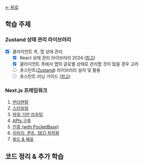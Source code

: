 [← 뒤로](../README.md)

## 학습 주제

### Zustand 상태 관리 라이브러리

- [x] 클라이언트 측, 앱 상태 관리
  - [x] React 상태 관리 라이브러리 2024 ([참고](https://www.robinwieruch.de/react-libraries/#react-state-management))
  - [x] 클라이언트 측에서 앱의 글로벌 상태로 관리할 것이 많을 경우 고려
  - [ ] 츄스탄트([Zustand](https://docs.pmnd.rs/zustand)) 라이브러리 설치 및 활용
  - [ ] 츄스탄트 러닝 가이드 ([참고](https://euid.notion.site/Zustand-d96fe2ebb5a248c9a4e5d64a17db352f?pvs=4))

### Next.js 프레임워크

1. [펀더멘탈](https://github.com/yamoo9/likelion-FEQA/blob/nextjs/summary/1-next-js-fundamentals.md)
2. [스타일링](https://github.com/yamoo9/likelion-FEQA/blob/nextjs/summary/2-next-js-styling.md)
3. [파일 기반 라우팅](https://github.com/yamoo9/likelion-FEQA/blob/nextjs/summary/3-next-js-routing-advanced.md)
4. [APIs 구축](https://github.com/yamoo9/likelion-FEQA/blob/nextjs/summary/4-next-js-building-apis.md)
5. [인증 (with PocketBase)](https://github.com/yamoo9/likelion-FEQA/blob/nextjs/summary/5-next-js-authentification.md)
6. [이미지, 폰트, SEO 최적화](https://github.com/yamoo9/likelion-FEQA/blob/nextjs/summary/6-next-js-optimization.md)
7. [빌드 & 배포](https://github.com/yamoo9/likelion-FEQA/blob/nextjs/summary/7-next-js-deployment.md)

## 코드 정리 & 추가 학습
